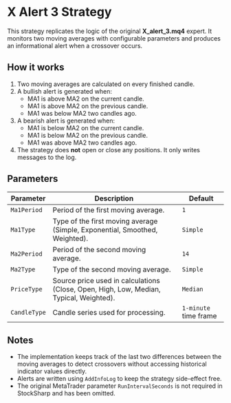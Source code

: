 # X Alert 3 Strategy

This strategy replicates the logic of the original **X_alert_3.mq4** expert. It monitors two moving averages with configurable parameters and produces an informational alert when a crossover occurs.

## How it works

1. Two moving averages are calculated on every finished candle.
2. A bullish alert is generated when:
   - MA1 is above MA2 on the current candle.
   - MA1 is above MA2 on the previous candle.
   - MA1 was below MA2 two candles ago.
3. A bearish alert is generated when:
   - MA1 is below MA2 on the current candle.
   - MA1 is below MA2 on the previous candle.
   - MA1 was above MA2 two candles ago.
4. The strategy does **not** open or close any positions. It only writes messages to the log.

## Parameters

| Parameter | Description | Default |
|-----------|-------------|---------|
| `Ma1Period` | Period of the first moving average. | `1` |
| `Ma1Type` | Type of the first moving average (Simple, Exponential, Smoothed, Weighted). | `Simple` |
| `Ma2Period` | Period of the second moving average. | `14` |
| `Ma2Type` | Type of the second moving average. | `Simple` |
| `PriceType` | Source price used in calculations (Close, Open, High, Low, Median, Typical, Weighted). | `Median` |
| `CandleType` | Candle series used for processing. | `1-minute` time frame |

## Notes

- The implementation keeps track of the last two differences between the moving averages to detect crossovers without accessing historical indicator values directly.
- Alerts are written using `AddInfoLog` to keep the strategy side-effect free.
- The original MetaTrader parameter `RunIntervalSeconds` is not required in StockSharp and has been omitted.

